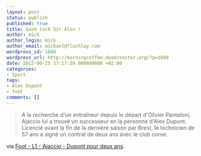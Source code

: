 ```yaml
---
layout: post
status: publish
published: true
title: Good luck Sir Alex !
author: mick
author_login: mick
author_email: mickael@flochlay.com
wordpress_id: 1680
wordpress_url: http://morningcoffee.deadrooster.org/?p=1680
date: 2012-06-25 17:17:59.000000000 +02:00
categories:
- Sport
tags:
- Alex Dupont
- foot
comments: []
---
```

<blockquote>A la recherche d'un entraîneur depuis le départ d'Olivier Pantaloni, Ajaccio lui a trouvé un successeur en la personne d'Alex Dupont. Licencié avant la fin de la dernière saison par Brest, le technicien de 57 ans a signé un contrat de deux ans avec le club corse.</blockquote>
via <a href="http://www.lequipe.fr/Football/Actualites/Dupont-pour-deux-ans/293204#xtor=RSS-1">Foot - L1 - Ajaccio - Dupont pour deux ans</a>.
